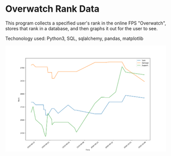 # Overwatch Rank Data

This program collects a specified user's rank in the online FPS "Overwatch", stores that rank in a database, and then graphs it out for the user to see.

Techonology used: Python3, SQL, sqlalchemy, pandas, matplotlib

![Demo Photo](Demo_Photo.png)
